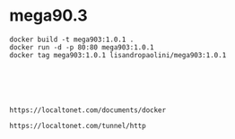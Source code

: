 # mega90.3

	docker build -t mega903:1.0.1 .
	docker run -d -p 80:80 mega903:1.0.1
	docker tag mega903:1.0.1 lisandropaolini/mega903:1.0.1






	https://localtonet.com/documents/docker

	https://localtonet.com/tunnel/http
